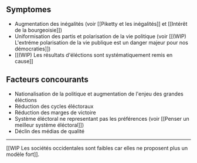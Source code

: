 ## Symptomes

- Augmentation des inégalités (voir [[Piketty et les inégalités]] et [[Intérêt de la bourgeoisie]])
- Uniformisation des partis et polarisation de la vie politique (voir [[(WIP) L'extréme polarisation de la vie publique est un danger majeur pour nos démocraties]])
- [[(WIP) Les résultats d'éléctions sont systématiquement remis en cause]]

## Facteurs concourants

- Nationalisation de la politique et augmentation de l'enjeu des grandes éléctions
- Réduction des cycles éléctoraux
- Réduction des marges de victoire
- Système éléctoral ne representant pas les préférences (voir [[Penser un meilleur système éléctoral]])
- Déclin des médias de qualité

---

[[WIP Les sociétés occidentales sont faibles car elles ne proposent plus un modèle fort]].